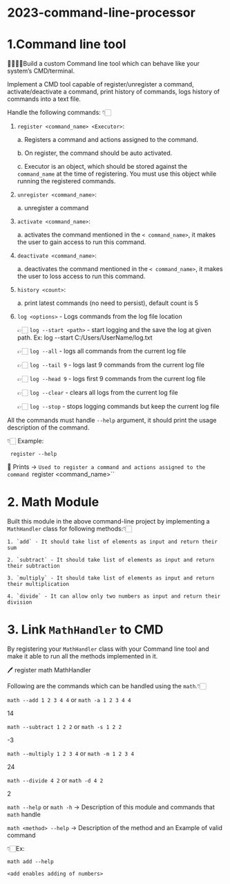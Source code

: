 # 2023-command-line-processor
#                                      1.Command line tool

👷‍♂️👷‍♀️Build a custom Command line tool which can behave like your system’s CMD/terminal.

Implement a CMD tool capable of register/unregister a command, activate/deactivate a command, print history of commands, logs history of commands into a text file.

Handle the following commands: 👇🏻

1. `register <command_name> <Executor>`:

    a. Registers a command and actions assigned to the command.

    b. On register, the command should be auto activated.

    c. Executor is an object, which should be stored against the `command_name` at the time of registering. You must use this object while running the registered commands.

2. `unregister <command_name>`:

    a. unregister a command

3. `activate <command_name>`:

    a. activates the command mentioned in the `< command_name>`, it makes the user to gain access to run this command.

4. `deactivate <command_name>`:

    a. deactivates the command mentioned in the `< command_name>`, it makes the user to loss access to run this command.

5. `history <count>`:

    a. print <count> latest commands (no need to persist), default count is 5

6. `log <options>` - Logs commands from the log file location

    👉🏻 `log --start <path>` - start logging and the save the log at given path. Ex: log --start C:/Users/UserName/log.txt

    👉🏻 `log --all` - logs all commands from the current log file

    👉🏻 `log --tail 9` - logs last 9 commands from the current log file

    👉🏻 `log --head 9` - logs first 9 commands from the current log file

    👉🏻 `log --clear` - clears all logs from the current log file

    👉🏻 `log --stop` - stops logging commands but keep the current log file


 All the commands must handle `--help` argument, it should print the usage description of the command.

👇🏻 Example:

 ` register --help`

📝 Prints -> `Used to register a command and actions assigned to the command `register <command_name>``

#                                       2. Math Module

Built this module in the above command-line project by implementing a `MathHandler` class for following methods:👇🏻

    1. `add` - It should take list of elements as input and return their sum

    2. `subtract` - It should take list of elements as input and return their subtraction

    3. `multiply` - It should take list of elements as input and return their multiplication

    4. `divide` - It can allow only two numbers as input and return their division

#                                  3. Link `MathHandler` to CMD

By registering your `MathHandler` class with your Command line tool and make it able to run all the methods implemented in it.

🖊️ register math MathHandler

Following are the commands which can be handled using the `math`.👇🏻

`math --add 1 2 3 4 4` or `math -a 1 2 3 4 4`

14

`math --subtract 1 2 2` or `math -s 1 2 2`

-3

`math --multiply 1 2 3 4` or `math -m 1 2 3 4`

24

`math --divide 4 2` or `math -d 4 2`

2

`math --help` or `math -h` -> Description of this module and commands that `math` handle

`math <method> --help` -> Description of the method and an Example of valid command

👇🏻Ex:

`math add --help`

`<add enables adding of numbers>`
